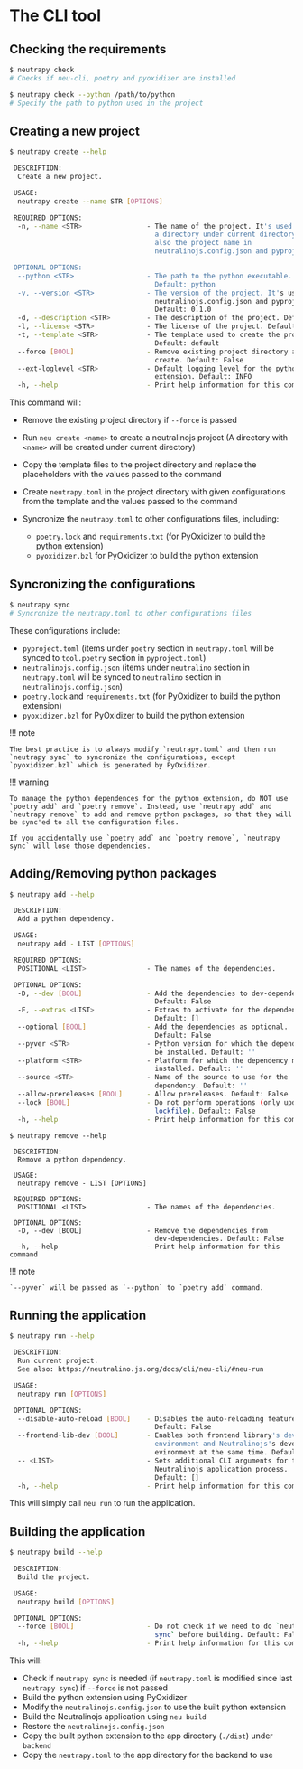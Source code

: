 # The CLI tool

## Checking the requirements

```bash
$ neutrapy check
# Checks if neu-cli, poetry and pyoxidizer are installed

$ neutrapy check --python /path/to/python
# Specify the path to python used in the project
```

## Creating a new project

```bash
$ neutrapy create --help

 DESCRIPTION:
  Create a new project.

 USAGE:
  neutrapy create --name STR [OPTIONS]

 REQUIRED OPTIONS:
  -n, --name <STR>                - The name of the project. It's used to create
                                    a directory under current directory, and
                                    also the project name in
                                    neutralinojs.config.json and pyproject.toml.

 OPTIONAL OPTIONS:
  --python <STR>                  - The path to the python executable.
                                    Default: python
  -v, --version <STR>             - The version of the project. It's used in
                                    neutralinojs.config.json and pyproject.toml.
                                    Default: 0.1.0
  -d, --description <STR>         - The description of the project. Default: ''
  -l, --license <STR>             - The license of the project. Default: MIT
  -t, --template <STR>            - The template used to create the project.
                                    Default: default
  --force [BOOL]                  - Remove existing project directory and then
                                    create. Default: False
  --ext-loglevel <STR>            - Default logging level for the python
                                    extension. Default: INFO
  -h, --help                      - Print help information for this command
```

This command will:

- Remove the existing project directory if `--force` is passed
- Run `neu create <name>` to create a neutralinojs project (A directory with `<name>` will be created under current directory)
- Copy the template files to the project directory and replace the placeholders with the values passed to the command
- Create `neutrapy.toml` in the project directory with given configurations from the template and the values passed to the command
- Syncronize the `neutrapy.toml` to other configurations files, including:

    - `poetry.lock` and `requirements.txt` (for PyOxidizer to build the python extension)
    - `pyoxidizer.bzl` for PyOxidizer to build the python extension

## Syncronizing the configurations

```bash
$ neutrapy sync
# Syncronize the neutrapy.toml to other configurations files
```

These configurations include:

- `pyproject.toml` (items under `poetry` section in `neutrapy.toml` will be synced to `tool.poetry` section in `pyproject.toml`)
- `neutralinojs.config.json` (items under `neutralino` section in `neutrapy.toml` will be synced to `neutralino` section in `neutralinojs.config.json`)
- `poetry.lock` and `requirements.txt` (for PyOxidizer to build the python extension)
- `pyoxidizer.bzl` for PyOxidizer to build the python extension

!!! note

    The best practice is to always modify `neutrapy.toml` and then run `neutrapy sync` to syncronize the configurations, except `pyoxidizer.bzl` which is generated by PyOxidizer.

!!! warning

    To manage the python dependences for the python extension, do NOT use `poetry add` and `poetry remove`. Instead, use `neutrapy add` and `neutrapy remove` to add and remove python packages, so that they will be sync'ed to all the configuration files.

    If you accidentally use `poetry add` and `poetry remove`, `neutrapy sync` will lose those dependencies.

## Adding/Removing python packages

```bash
$ neutrapy add --help

 DESCRIPTION:
  Add a python dependency.

 USAGE:
  neutrapy add - LIST [OPTIONS]

 REQUIRED OPTIONS:
  POSITIONAL <LIST>               - The names of the dependencies.

 OPTIONAL OPTIONS:
  -D, --dev [BOOL]                - Add the dependencies to dev-dependencies.
                                    Default: False
  -E, --extras <LIST>             - Extras to activate for the dependency.
                                    Default: []
  --optional [BOOL]               - Add the dependencies as optional.
                                    Default: False
  --pyver <STR>                   - Python version for which the dependency must
                                    be installed. Default: ''
  --platform <STR>                - Platform for which the dependency must be
                                    installed. Default: ''
  --source <STR>                  - Name of the source to use for the
                                    dependency. Default: ''
  --allow-prereleases [BOOL]      - Allow prereleases. Default: False
  --lock [BOOL]                   - Do not perform operations (only update the
                                    lockfile). Default: False
  -h, --help                      - Print help information for this command
```
```
$ neutrapy remove --help

 DESCRIPTION:
  Remove a python dependency.

 USAGE:
  neutrapy remove - LIST [OPTIONS]

 REQUIRED OPTIONS:
  POSITIONAL <LIST>               - The names of the dependencies.

 OPTIONAL OPTIONS:
  -D, --dev [BOOL]                - Remove the dependencies from
                                    dev-dependencies. Default: False
  -h, --help                      - Print help information for this command
```

!!! note

    `--pyver` will be passed as `--python` to `poetry add` command.

## Running the application

```bash
$ neutrapy run --help

 DESCRIPTION:
  Run current project.
  See also: https://neutralino.js.org/docs/cli/neu-cli/#neu-run

 USAGE:
  neutrapy run [OPTIONS]

 OPTIONAL OPTIONS:
  --disable-auto-reload [BOOL]    - Disables the auto-reloading feature.
                                    Default: False
  --frontend-lib-dev [BOOL]       - Enables both frontend library's development
                                    environment and Neutralinojs's development
                                    evironment at the same time. Default: False
  -- <LIST>                       - Sets additional CLI arguments for the
                                    Neutralinojs application process.
                                    Default: []
  -h, --help                      - Print help information for this command
```

This will simply call `neu run` to run the application.

## Building the application

```bash
$ neutrapy build --help

 DESCRIPTION:
  Build the project.

 USAGE:
  neutrapy build [OPTIONS]

 OPTIONAL OPTIONS:
  --force [BOOL]                  - Do not check if we need to do `neutrapy
                                    sync` before building. Default: False
  -h, --help                      - Print help information for this command
```

This will:

- Check if `neutrapy sync` is needed (if `neutrapy.toml` is modified since last `neutrapy sync`) if `--force` is not passed
- Build the python extension using PyOxidizer
- Modify the `neutralinojs.config.json` to use the built python extension
- Build the Neutralinojs application using `neu build`
- Restore the `neutralinojs.config.json`
- Copy the built python extension to the app directory (`./dist`) under `backend`
- Copy the `neutrapy.toml` to the app directory for the backend to use

